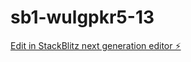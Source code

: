 # sb1-wulgpkr5-13

[Edit in StackBlitz next generation editor ⚡️](https://stackblitz.com/~/github.com/garret1U/sb1-wulgpkr5-13)